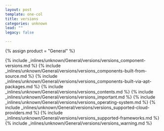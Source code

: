 ```yaml
---
layout: post
template: one-col
title: versions
categories: unknown
lead: ""
legacy: false

---
```

{% assign product = "General" %}

{% include _inlines/unknown/General/versions/versions_component-versions.md %}
{% include _inlines/unknown/General/versions/versions_components-built-from-source.md %}
{% include _inlines/unknown/General/versions/versions_components-built-via-apt-packages.md %}
{% include _inlines/unknown/General/versions/versions_contents.md %}
{% include _inlines/unknown/General/versions/versions_important.md %}
{% include _inlines/unknown/General/versions/versions_operating-system.md %}
{% include _inlines/unknown/General/versions/versions_supported-cloud-providers.md %}
{% include _inlines/unknown/General/versions/versions_supported-frameworks.md %}
{% include _inlines/unknown/General/versions/versions_warning.md %}
